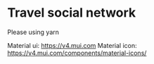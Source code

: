 # Travel social network

Please using yarn

Material ui: https://v4.mui.com
Material icon: https://v4.mui.com/components/material-icons/